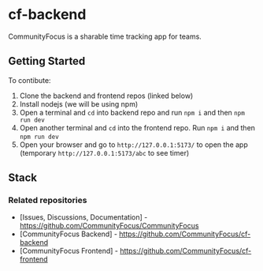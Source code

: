 # cf-backend
CommunityFocus is a sharable time tracking app for teams.

## Getting Started
To contibute:

1. Clone the backend and frontend repos (linked below)
2. Install nodejs (we will be using npm)
3. Open a terminal and `cd` into backend repo and run `npm i` and then `npm run dev`
4. Open another terminal and `cd` into the frontend repo. Run `npm i` and then `npm run dev`
5. Open your browser and go to `http://127.0.0.1:5173/` to open the app (temporary `http://127.0.0.1:5173/abc` to see timer)

## Stack

### Related repositories
- [Issues, Discussions, Documentation] - https://github.com/CommunityFocus/CommunityFocus
- [CommunityFocus Backend] - https://github.com/CommunityFocus/cf-backend
- [CommunityFocus Frontend] - https://github.com/CommunityFocus/cf-frontend
